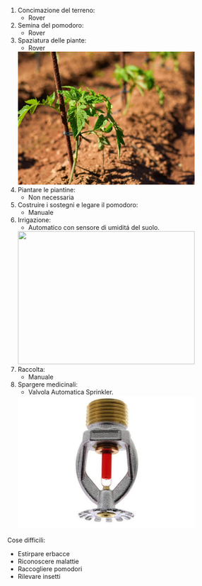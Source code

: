 1. Concimazione del terreno:
   * Rover
2. Semina del pomodoro:
   * Rover
3. Spaziatura delle piante:
   * Rover
   <img src="images/tomato-spacing.jpg" width="400" height="300">
4. Piantare le piantine:
   * Non necessaria
5. Costruire i sostegni e legare il pomodoro:
   * Manuale
6. Irrigazione:
   * Automatico con sensore di umiditá del suolo. 
   <img src="images/Sensore%20di%20umiditá%20del%20suolo.jpg" width="400" height="300">
7. Raccolta:
   * Manuale
8. Spargere medicinali:
   * Valvola Automatica Sprinkler. 
   <img src="images/sprinkler.jpg" width="400" height="300">

Cose difficili:
* Estirpare erbacce
* Riconoscere malattie
* Raccogliere pomodori
* Rilevare insetti
